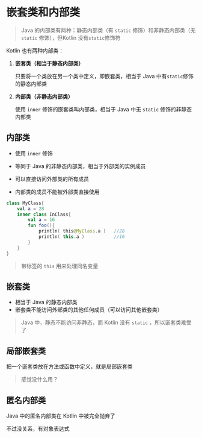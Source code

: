 # 嵌套类和内部类

> Java 的内部类有两种：静态内部类（有 `static` 修饰）和非静态内部类（无 `static` 修饰），但Kotlin 没有`static`修饰符

Kotlin 也有两种内部类：

1. **嵌套类（相当于静态内部类）**

    只要将一个类放在另一个类中定义，即嵌套类，相当于 Java 中有`static`修饰的静态内部类



2. **内部类（非静态内部类）**

    使用 `inner` 修饰的嵌套类叫内部类，相当于 Java 中无 `static` 修饰的非静态内部类



## 内部类

* 使用 `inner` 修饰

* 等同于 Java 的非静态内部类，相当于外部类的实例成员

* 可以直接访问外部类的所有成员
* 内部类的成员不能被外部类直接使用

```kotlin
class MyClass{
    val a = 28
    inner class InClass{
        val a = 16
        fun foo(){
            println( this@MyClass.a )	//28
            println( this.a )			//16
        }
    }
}
```

> 带标签的 `this` 用来处理同名变量



## 嵌套类

* 相当于 Java 的静态内部类
* 嵌套类不能访问外部类的其他任何成员（可以访问其他嵌套类）

> Java 中，静态不能访问非静态，而 Kotlin 没有 `static` ，所以嵌套类难受了



## 局部嵌套类

把一个嵌套类放在方法或函数中定义，就是局部嵌套类

> 感觉没什么用？



## 匿名内部类

Java 中的匿名内部类在 Kotlin 中被完全抛弃了

不过没关系，有对象表达式